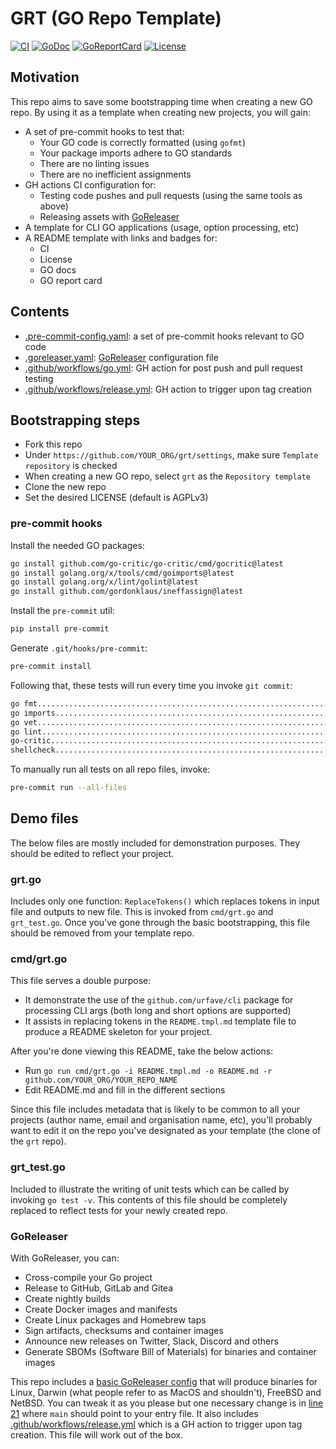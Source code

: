 # GRT (GO Repo Template)

[![CI][badge-build]][build]
[![GoDoc][go-docs-badge]][go-docs]
[![GoReportCard][go-report-card-badge]][go-report-card]
[![License][badge-license]][license]

## Motivation

This repo aims to save some bootstrapping time when creating a new GO repo.
By using it as a template when creating new projects, you will gain:

- A set of pre-commit hooks to test that:
    * Your GO code is correctly formatted (using `gofmt`)
    * Your package imports adhere to GO standards
    * There are no linting issues
    * There are no inefficient assignments
- GH actions CI configuration for:
    * Testing code pushes and pull requests (using the same tools as above)
    * Releasing assets with [GoReleaser](https://goreleaser.com)
- A template for CLI GO applications (usage, option processing, etc)
- A README template with links and badges for: 
    * CI
    * License
    * GO docs
    * GO report card

## Contents
- [.pre-commit-config.yaml](.pre-commit-config.yaml): a set of pre-commit hooks relevant to GO code
- [.goreleaser.yaml](.goreleaser.yaml): [GoReleaser](https://goreleaser.com/quick-start) configuration file
- [.github/workflows/go.yml](.github/workflows/go.yml): GH action for post push and pull request testing
- [.github/workflows/release.yml](.github/workflows/release.yml): GH action to trigger upon tag creation

## Bootstrapping steps
- Fork this repo
- Under `https://github.com/YOUR_ORG/grt/settings`, make sure `Template repository` is checked
- When creating a new GO repo, select `grt` as the `Repository template`
- Clone the new repo
- Set the desired LICENSE (default is AGPLv3)

### pre-commit hooks

Install the needed GO packages:
```sh
go install github.com/go-critic/go-critic/cmd/gocritic@latest
go install golang.org/x/tools/cmd/goimports@latest
go install golang.org/x/lint/golint@latest
go install github.com/gordonklaus/ineffassign@latest
```

Install the `pre-commit` util:
```sh
pip install pre-commit
```

Generate `.git/hooks/pre-commit`:
```sh
pre-commit install
```

Following that, these tests will run every time you invoke `git commit`:
```sh
go fmt...................................................................Passed
go imports...............................................................Passed
go vet...................................................................Passed
go lint..................................................................Passed
go-critic................................................................Passed
shellcheck...............................................................Passed
```

To manually run all tests on all repo files, invoke:

```sh
pre-commit run --all-files
```

## Demo files

The below files are mostly included for demonstration purposes. They should be edited to reflect your project.

### grt.go

Includes only one function: `ReplaceTokens()` which replaces tokens in input file and outputs to new file. This is invoked
from `cmd/grt.go` and `grt_test.go`. Once you've gone through the basic bootstrapping, this file should be removed from
your template repo. 

### cmd/grt.go

This file serves a double purpose:
- It demonstrate the use of the `github.com/urfave/cli` package for processing CLI args (both long and short options are
  supported)
- It assists in replacing tokens in the `README.tmpl.md` template file to produce a README skeleton for your project.

After you're done viewing this README, take the below actions:
 
- Run `go run cmd/grt.go -i README.tmpl.md -o README.md -r github.com/YOUR_ORG/YOUR_REPO_NAME`
- Edit README.md and fill in the different sections

Since this file includes metadata that is likely to be common to all your projects (author name, email and organisation
name, etc), you'll probably want to edit it on the repo you've designated as your template (the clone of the `grt`
repo).

### grt_test.go

Included to illustrate the writing of unit tests which can be called by invoking `go test -v`. This contents of this
file should be completely replaced to reflect tests for your newly created repo.

### GoReleaser

With GoReleaser, you can:

- Cross-compile your Go project
- Release to GitHub, GitLab and Gitea
- Create nightly builds
- Create Docker images and manifests
- Create Linux packages and Homebrew taps
- Sign artifacts, checksums and container images
- Announce new releases on Twitter, Slack, Discord and others
- Generate SBOMs (Software Bill of Materials) for binaries and container images

This repo includes a [basic GoReleaser config](.goreleaser.yaml) that will produce binaries for Linux, Darwin (what
people refer to as MacOS and shouldn't), FreeBSD and NetBSD. You can tweak it as you please but one necessary change is
in [line 21](https://github.com/jessp01/grt/blob/master/.goreleaser.yaml#L21) where `main` should point to your entry
file. It also includes [.github/workflows/release.yml](.github/workflows/release.yml) which is a GH action to trigger upon tag creation. This file will work out of the box.

[license]: ./LICENSE
[badge-license]: https://img.shields.io/github/license/jessp01/grt.svg
[go-docs-badge]: https://godoc.org/github.com/jessp01/grt?status.svg
[go-docs]: https://godoc.org/github.com/jessp01/grt
[go-report-card-badge]: https://goreportcard.com/badge/github.com/jessp01/grt
[go-report-card]: https://goreportcard.com/report/github.com/jessp01/grt
[badge-build]: https://github.com/jessp01/grt/actions/workflows/go.yml/badge.svg
[build]: https://github.com/jessp01/grt/actions/workflows/go.yml
